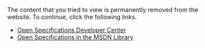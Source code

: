 <html dir="LTR" xmlns:mshelp="http://msdn.microsoft.com/mshelp" xmlns:ddue="http://ddue.schemas.microsoft.com/authoring/2003/5" xmlns:xlink="http://www.w3.org/1999/xlink" xmlns:tool="http://www.microsoft.com/tooltip">
  <head>
      <meta http-equiv="Content-Type" content="text/html; CHARSET=utf-8" />
      <title>Content Removed</title>
      <meta name="robots" content="nonindex,nofollow" />
      <meta name="Language" content="en-us" />
      <xml>
        <mshelp:attr name="AssetID" value="16da1a6b-276c-404f-8ce8-13472b9de232" />
        <mshelp:attr name="Locale" value="en-us" />
      </xml>
  </head>
  <body>
    <p>The content that you tried to view is permanently removed from the website. To continue, click the following links.</p>  
    <ul>
      <li>
        <a href="http://msdn.microsoft.com/en-us/openspecifications/default.aspx">Open Specifications Developer Center</a>
      </li>
      <li>
        <a href="http://msdn.microsoft.com/en-us/library/dd208104.aspx">Open Specifications in the MSDN Library</a>
      </li>
    </ul>
  </body>
</html>